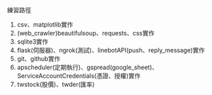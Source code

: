 練習路徑 
1. csv、matplotlib實作
2. (web_crawler)beautifulsoup、requests、css實作
3. sqlite3實作
4. flask(伺服器)、ngrok(測試)、linebotAPI(push、reply_message)實作
5. git、github實作
6. apscheduler(定期執行)、gspread(google_sheet)、ServiceAccountCredentials(憑證、授權)實作
7. twstock(股價)、twder(匯率)
   

